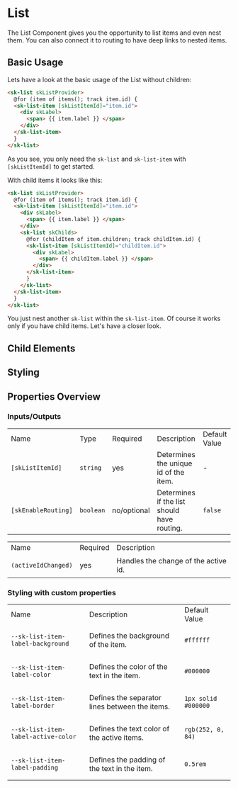 # List

The List Component gives you the opportunity to list items and even nest them. You can also connect it to routing to have deep links to nested items.

## Basic Usage

Lets have a look at the basic usage of the List without children:

```html
<sk-list skListProvider>
  @for (item of items(); track item.id) {
  <sk-list-item [skListItemId]="item.id">
    <div skLabel>
      <span> {{ item.label }} </span>
    </div>
  </sk-list-item>
  }
</sk-list>
```

As you see, you only need the `sk-list` and `sk-list-item` with `[skListItemId]` to get started.

With child items it looks like this:

```html
<sk-list skListProvider>
  @for (item of items(); track item.id) {
  <sk-list-item [skListItemId]="item.id">
    <div skLabel>
      <span> {{ item.label }} </span>
    </div>
    <sk-list skChilds>
      @for (childItem of item.children; track childItem.id) {
      <sk-list-item [skListItemId]="childItem.id">
        <div skLabel>
          <span> {{ childItem.label }} </span>
        </div>
      </sk-list-item>
      }
    </sk-list>
  </sk-list-item>
  }
</sk-list>
```

You just nest another `sk-list` within the `sk-list-item`. Of course it works only if you have child items.
Let's have a closer look.

## Child Elements

## Styling

## Properties Overview

### Inputs/Outputs

<table>
<tr>
<td> Name </td> <td> Type </td> <td> Required </td> <td> Description </td> <td> Default Value </td>
</tr>
<tr>
<td>

`[skListItemId]`

</td>
<td>

`string`

</td>
<td> yes </td>
<td> Determines the unique id of the item. </td>
<td>
-
</td>
</tr>
<tr>
<td>

`[skEnableRouting]`

</td>
<td>

`boolean`

</td>
<td> no/optional </td>
<td> Determines if the list should have routing. </td>
<td>

`false`

</td>
</tr>
</table>

<table>
<tr>
<td> Name </td> <td> Required </td> <td> Description </td>
</tr>
<tr>
<td>

`(activeIdChanged)`

</td>
<td> yes </td>
<td> Handles the change of the active id. </td>
</tr>
</table>

### Styling with custom properties

<table>
<tr>
<td> Name </td> <td> Description </td> <td> Default Value </td>
</tr>
<tr>
<td>

`--sk-list-item-label-background`

</td>
<td> Defines the background of the item. </td>
<td>

`#ffffff`

</td>
</tr>
<tr>
<td>

`--sk-list-item-label-color`

</td>
<td> Defines the color of the text in the item. </td>
<td>

`#000000`

</td>
</tr>
<tr>
<td>

`--sk-list-item-label-border`

</td>
<td> Defines the separator lines between the items. </td>
<td>

`1px solid #000000`

</td>
</tr>
<tr>
<td>

`--sk-list-item-label-active-color`

</td>
<td> Defines the text color of the active items. </td>
<td>

`rgb(252, 0, 84)`

</td>
</tr>
<tr>
<td>

`--sk-list-item-label-padding`

</td>
<td> Defines the padding of the text in the item. </td>
<td>

`0.5rem`

</td>
</tr>
</table>
